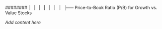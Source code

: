 ######## |   |   |   |   |   |   |   ├── Price-to-Book Ratio (P/B) for Growth vs. Value Stocks

*Add content here*